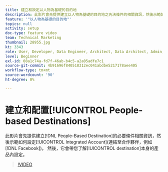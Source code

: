 ```yaml
---
title: 建立和設定以人物為基礎的目的地
description: 此影片會先提供建立以人物為基礎的目的地之先決條件的相關資訊，然後示範如何設定整合帳戶(連結至合作夥伴，例如Facebook)。 接著，它會帶您了解目的地本身的產品內設定。
feature: '"以人物為基礎的目的地"'
topics: null
activity: setup
doc-type: feature video
team: Technical Marketing
thumbnail: 28955.jpg
kt: 3343
role: User, Developer, Data Engineer, Architect, Data Architect, Admin, Leader
level: Beginner
exl-id: 08a1c74a-fd7f-46ab-b4c5-a2a05adfe7c1
source-git-commit: 4b91696f840518312ec041abdbe5217178aee405
workflow-type: tm+mt
source-wordcount: '90'
ht-degree: 0%

---
```


# 建立和配置[!UICONTROL People-based Destinations]

此影片會先提供建立[!DNL People-Based Destination]的必要條件相關資訊，然後示範如何設定[!UICONTROL Integrated Account](連結至合作夥伴，例如[!DNL Facebook])。 然後，它會帶您了解[!UICONTROL destination]本身的產品內設定。

>[!VIDEO](https://video.tv.adobe.com/v/28955/?quality=12)

